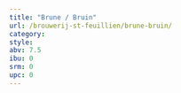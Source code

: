 ```yaml
---
title: "Brune / Bruin"
url: /brouwerij-st-feuillien/brune-bruin/
category: 
style: 
abv: 7.5
ibu: 0
srm: 0
upc: 0
---
```


